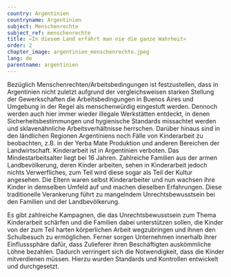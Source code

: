 ```yaml
---
country: Argentinien
countryname: Argentinien
subject: Menschenrechte
subject_ref: menschenrechte
title: «In diesem Land erfährt man nie die ganze Wahrheit»
order: 2
chapter_image: argentinien_menschenrechte.jpeg
lang: de
parentname: argentinien
---
```

<div class="content" markdown="1">
Bezüglich Menschenrechten/Arbeitsbedingungen ist festzustellen, dass in Argentinien nicht zuletzt aufgrund der vergleichsweisen starken Stellung der Gewerkschaften die Arbeitsbedingungen in Buenos Aires und Umgebung in der Regel als menschenwürdig eingestuft werden. Dennoch werden auch hier immer wieder illegale Werkstätten entdeckt, in denen Sicherheitsbestimmungen und hygienische Standards missachtet werden und sklavenähnliche Arbeitsverhältnisse herrschen. Darüber hinaus sind in den ländlichen Regionen Argentiniens noch Fälle von Kinderarbeit zu beobachten, z.B. in der Yerba Mate Produktion und anderen Bereichen der Landwirtschaft. Kinderarbeit ist in Argentinien verboten. Das Mindestarbeitsalter liegt bei 16 Jahren. Zahlreiche Familien aus der armen Landbevölkerung, deren Kinder arbeiten, sehen in Kinderarbeit jedoch nichts Verwerfliches, zum Teil wird diese sogar als Teil der Kultur angesehen. Die Eltern waren selbst Kinderarbeiter und nun wachsen ihre Kinder in demselben Umfeld auf und machen dieselben Erfahrungen. Diese traditionelle Verankerung führt zu mangelndem Unrechtsbewusstsein bei den Familien und der Landbevölkerung.

Es gibt zahlreiche Kampagnen, die das Unrechtsbewusstsein zum Thema Kinderarbeit schärfen und die Familien dabei unterstützen sollen, die Kinder von der zum Teil harten körperlichen Arbeit wegzubringen und ihnen den Schulbesuch zu ermöglichen. Ferner sorgen Unternehmen innerhalb ihrer Einflusssphäre dafür, dass Zulieferer ihren Beschäftigten auskömmliche Löhne bezahlen. Dadurch verringert sich die Notwendigkeit, dass die Kinder mitverdienen müssen. Hierzu wurden Standards und Kontrollen entwickelt und durchgesetzt.
</div>
